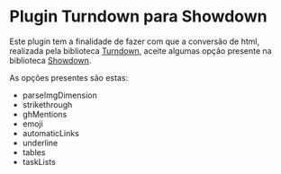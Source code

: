 # Plugin Turndown para Showdown

Este plugin tem a finalidade de fazer com que a conversão de html, realizada pela biblioteca [Turndown][1], aceite algumas opção presente na biblioteca [Showdown][2].

[1]: https://github.com/domchristie/turndown "Turndown"
[2]: https://github.com/showdownjs/showdown "Showdown"

As opções presentes são estas:

- parseImgDimension
- strikethrough
- ghMentions
- emoji
- automaticLinks
- underline
- tables
- taskLists
